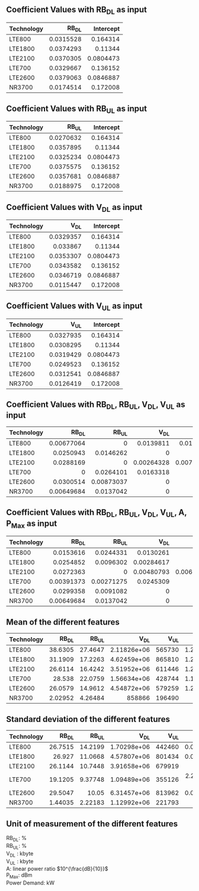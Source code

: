 ## Coefficient Values with RB<sub>DL</sub> as input
| Technology   |   RB<sub>DL</sub> |   Intercept |
|:-------------|------------------:|------------:|
| LTE800       |         0.0315528 |   0.164314  |
| LTE1800      |         0.0374293 |   0.11344   |
| LTE2100      |         0.0370305 |   0.0804473 |
| LTE700       |         0.0329667 |   0.136152  |
| LTE2600      |         0.0379063 |   0.0846887 |
| NR3700       |         0.0174514 |   0.172008  |


## Coefficient Values with RB<sub>UL</sub> as input
| Technology   |   RB<sub>UL</sub> |   Intercept |
|:-------------|------------------:|------------:|
| LTE800       |         0.0270632 |   0.164314  |
| LTE1800      |         0.0357895 |   0.11344   |
| LTE2100      |         0.0325234 |   0.0804473 |
| LTE700       |         0.0375575 |   0.136152  |
| LTE2600      |         0.0357681 |   0.0846887 |
| NR3700       |         0.0188975 |   0.172008  |


## Coefficient Values with V<sub>DL</sub> as input
| Technology   |   V<sub>DL</sub> |   Intercept |
|:-------------|-----------------:|------------:|
| LTE800       |        0.0329357 |   0.164314  |
| LTE1800      |        0.033867  |   0.11344   |
| LTE2100      |        0.0353307 |   0.0804473 |
| LTE700       |        0.0343582 |   0.136152  |
| LTE2600      |        0.0346719 |   0.0846887 |
| NR3700       |        0.0115447 |   0.172008  |


## Coefficient Values with V<sub>UL</sub> as input
| Technology   |   V<sub>UL</sub> |   Intercept |
|:-------------|-----------------:|------------:|
| LTE800       |        0.0327935 |   0.164314  |
| LTE1800      |        0.0308295 |   0.11344   |
| LTE2100      |        0.0319429 |   0.0804473 |
| LTE700       |        0.0249523 |   0.136152  |
| LTE2600      |        0.0312541 |   0.0846887 |
| NR3700       |        0.0126419 |   0.172008  |


## Coefficient Values with RB<sub>DL</sub>, RB<sub>UL</sub>, V<sub>DL</sub>, V<sub>UL</sub> as input
| Technology   |   RB<sub>DL</sub> |   RB<sub>UL</sub> |   V<sub>DL</sub> |   V<sub>UL</sub> |   Intercept |
|:-------------|------------------:|------------------:|-----------------:|-----------------:|------------:|
| LTE800       |        0.00677064 |        0          |       0.0139811  |       0.0168893  |   0.164314  |
| LTE1800      |        0.0250943  |        0.0146262  |       0          |       0          |   0.11344   |
| LTE2100      |        0.0288169  |        0          |       0.00264328 |       0.00732861 |   0.0804473 |
| LTE700       |        0          |        0.0264101  |       0.0163318  |       0          |   0.136152  |
| LTE2600      |        0.0300514  |        0.00873037 |       0          |       0          |   0.0846887 |
| NR3700       |        0.00649684 |        0.0137042  |       0          |       0          |   0.172008  |


## Coefficient Values with RB<sub>DL</sub>, RB<sub>UL</sub>, V<sub>DL</sub>, V<sub>UL</sub>, A, P<sub>Max</sub> as input
| Technology   |   RB<sub>DL</sub> |   RB<sub>UL</sub> |   V<sub>DL</sub> |   V<sub>UL</sub> |          A |   P<sub>Max</sub> |   Intercept |
|:-------------|------------------:|------------------:|-----------------:|-----------------:|-----------:|------------------:|------------:|
| LTE800       |        0.0153616  |        0.0244331  |       0.0130261  |       0          | 0.0449087  |        0.00845511 |   0.164314  |
| LTE1800      |        0.0254852  |        0.0096302  |       0.00284617 |       0          | 0.00544393 |        0.012962   |   0.11344   |
| LTE2100      |        0.0272363  |        0          |       0.00480793 |       0.00617138 | 0.00234302 |        0.0113268  |   0.0804473 |
| LTE700       |        0.00391373 |        0.00271275 |       0.0245309  |       0          | 0          |        0.0448367  |   0.136152  |
| LTE2600      |        0.0299358  |        0.0091082  |       0          |       0          | 0          |        0.00472072 |   0.0846887 |
| NR3700       |        0.00649684 |        0.0137042  |       0          |       0          | 0          |        0          |   0.172008  |


## Mean of the different features
| Technology   |   RB<sub>DL</sub> |   RB<sub>UL</sub> |   V<sub>DL</sub> |   V<sub>UL</sub> |       A |   P<sub>Max</sub> |
|:-------------|------------------:|------------------:|-----------------:|-----------------:|--------:|------------------:|
| LTE800       |          38.6305  |          27.4647  |      2.11826e+06 |           565730 | 1.21121 |           16.7105 |
| LTE1800      |          31.1909  |          17.2263  |      4.62459e+06 |           865810 | 1.27206 |           23.9143 |
| LTE2100      |          26.6114  |          16.4242  |      3.51952e+06 |           611446 | 1.28583 |           23.0545 |
| LTE700       |          28.538   |          22.0759  |      1.56634e+06 |           428744 | 1.14895 |           23.966  |
| LTE2600      |          26.0579  |          14.9612  |      4.54872e+06 |           579259 | 1.22376 |           20.6613 |
| NR3700       |           2.02952 |           4.26484 | 858866           |           196490 | 1       |           33.8844 |


## Standard deviation of the different features
| Technology   |   RB<sub>DL</sub> |   RB<sub>UL</sub> |   V<sub>DL</sub> |   V<sub>UL</sub> |           A |   P<sub>Max</sub> |
|:-------------|------------------:|------------------:|-----------------:|-----------------:|------------:|------------------:|
| LTE800       |          26.7515  |          14.2199  |      1.70298e+06 |           442460 | 0.0733745   |           5.42811 |
| LTE1800      |          26.927   |          11.0668  |      4.57807e+06 |           801434 | 0.0962163   |           7.84596 |
| LTE2100      |          26.1144  |          10.7448  |      3.91658e+06 |           679919 | 0.11093     |           6.25684 |
| LTE700       |          19.1205  |           9.37748 |      1.09489e+06 |           355126 | 2.22045e-16 |           4.09812 |
| LTE2600      |          29.5047  |          10.05    |      6.31457e+06 |           813962 | 0.0845249   |           3.37693 |
| NR3700       |           1.44035 |           2.22183 |      1.12992e+06 |           221793 | 0           |           0       |

## Unit of measurement of the different features
RB<sub>DL</sub>: % <br>
RB<sub>UL</sub>: % <br>
V<sub>DL</sub> : kbyte <br>
V<sub>UL</sub> : kbyte <br>
A: linear power ratio $10^{\frac{dB}{10}}$ <br>
P<sub>Max</sub>: dBm <br>
Power Demand: kW
